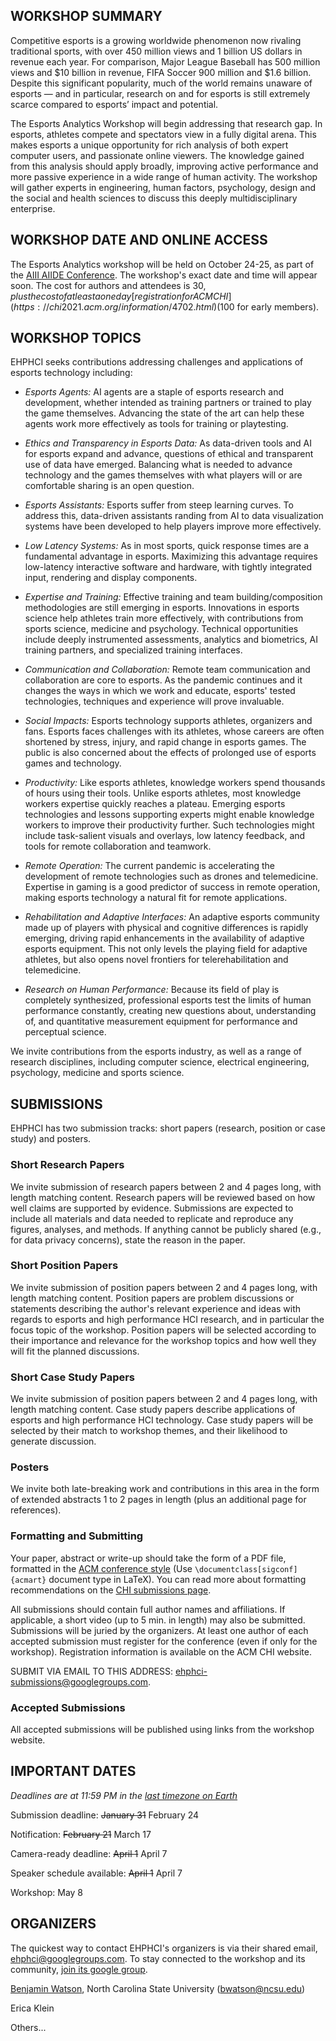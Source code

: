 <title></title> <!-- no page title from markdown -->

## WORKSHOP SUMMARY

Competitive esports is a growing worldwide phenomenon now rivaling traditional sports, with over 450 million views and 1 billion US dollars in revenue each year. For comparison, Major League Baseball has 500 million views and $10 billion in revenue, FIFA Soccer 900 million and $1.6 billion. Despite this significant popularity, much of the world remains unaware of esports — and in particular, research on and for esports is still extremely scarce compared to esports’ impact and potential.

The Esports Analytics Workshop will begin addressing that research gap. In esports, athletes compete and spectators view in a fully digital arena. This makes esports a unique opportunity for rich analysis of both expert computer users, and passionate online viewers. The knowledge gained from this analysis should apply broadly, improving active performance and more passive experience in a wide range of human activity. The workshop will gather experts in engineering, human factors, psychology, design and the social and health sciences to discuss this deeply multidisciplinary enterprise.

## WORKSHOP DATE AND ONLINE ACCESS

The Esports Analytics workshop will be held on October 24-25, as part of the [AIII AIIDE Conference](https://sites.google.com/view/aiide-2022/workshops). The workshop's exact date and time will appear soon. The cost for authors and attendees is $30, plus the cost of at least a one day [registration for ACM CHI](https://chi2021.acm.org/information/4702.html) ($100 for early members).


## WORKSHOP TOPICS

EHPHCI seeks contributions addressing challenges and applications of esports technology including: 

- _Esports Agents:_ AI agents are a staple of esports research and development, whether intended as training partners or trained to play the game themselves. Advancing the state of the art can help these agents work more effectively as tools for training or playtesting.

- _Ethics and Transparency in Esports Data:_ As data-driven tools and AI for esports expand and advance, questions of ethical and transparent use of data have emerged. Balancing what is needed to advance technology and the games themselves with what players will or are comfortable sharing is an open question.

- _Esports Assistants:_ Esports suffer from steep learning curves. To address this, data-driven assistants randing from AI to data visualization systems have been developed to help players improve more effectively.

- _Low Latency Systems:_ As in most sports, quick response times are a fundamental advantage in esports. Maximizing this advantage requires low-latency interactive software and hardware, with tightly integrated input, rendering and display components.

- _Expertise and Training:_ Effective training and team building/composition methodologies are still emerging in esports. Innovations in esports science help athletes train more effectively, with contributions from sports science, medicine and psychology. Technical opportunities include deeply instrumented assessments, analytics and biometrics, AI training partners, and specialized training interfaces.

- _Communication and Collaboration:_ Remote team communication and collaboration are core to esports. As the pandemic continues and it changes the ways in which we work and educate, esports' tested technologies, techniques and experience will prove invaluable.  

- _Social Impacts:_ Esports technology supports athletes, organizers and fans. Esports faces challenges with its athletes, whose careers are often shortened by stress, injury, and rapid change in esports games. The public is also concerned about the effects of prolonged use of esports games and technology.

- _Productivity:_ Like esports athletes, knowledge workers spend thousands of hours using their tools. Unlike esports athletes, most knowledge workers expertise quickly reaches a plateau. Emerging esports technologies and lessons supporting experts might enable knowledge workers to improve their productivity further. Such technologies might include task-salient visuals and overlays, low latency feedback, and tools for remote collaboration and teamwork.

- _Remote Operation:_ The current pandemic is accelerating the development of remote technologies such as drones and telemedicine. Expertise in gaming is a good predictor of success in remote operation, making esports technology a natural fit for remote applications. 

- _Rehabilitation and Adaptive Interfaces:_ An adaptive esports community made up of players with physical and cognitive differences is rapidly emerging, driving rapid enhancements in the availability of adaptive esports equipment. This not only levels the playing field for adaptive athletes, but also opens novel frontiers for telerehabilitation and telemedicine.

- _Research on Human Performance:_ Because its field of play is completely synthesized, professional esports test the limits of human performance constantly, creating new questions about, understanding of, and quantitative measurement equipment for performance and perceptual science. 

We invite contributions from the esports industry, as well as a range of research disciplines, including computer science, electrical engineering, psychology, medicine and sports science.

## SUBMISSIONS

EHPHCI has two submission tracks: short papers (research, position or case study) and posters.

### Short Research Papers

We invite submission of research papers between 2 and 4 pages long, with length matching content. Research papers will be reviewed based on how well claims are supported by evidence. Submissions are expected to include all materials and data needed to replicate and reproduce any figures, analyses, and methods. If anything cannot be publicly shared (e.g., for data privacy concerns), state the reason in the paper.

### Short Position Papers

We invite submission of position papers between 2 and 4 pages long, with length matching content. Position papers are problem discussions or statements describing the author's relevant experience and ideas with regards to esports and high performance HCI research, and in particular the focus topic of the workshop. Position papers will be selected according to their importance and relevance for the workshop topics and how well they will fit the planned discussions.

### Short Case Study Papers

We invite submission of position papers between 2 and 4 pages long, with length matching content. Case study papers describe applications of esports and high performance HCI technology. Case study papers will be selected by their match to workshop themes, and their likelihood to generate discussion.

### Posters

We invite both late-breaking work and contributions in this area in the form of extended abstracts 1 to 2 pages in length (plus an additional page for references).

### Formatting and Submitting

Your paper, abstract or write-up should take the form of a PDF file, formatted in the [ACM conference style](https://www.acm.org/publications/proceedings-template) (Use `\documentclass[sigconf]{acmart}` document type in LaTeX). You can read more about formatting recommendations on the [CHI submissions page](https://chi2021.acm.org/for-authors/chi-publication-formats).

All submissions should contain full author names and affiliations. If applicable, a short video (up to 5 min. in length) may also be submitted. Submissions will be juried by the organizers. At least one author of each accepted submission must register for the conference (even if only for the workshop). Registration information is available on the ACM CHI website.

SUBMIT VIA EMAIL TO THIS ADDRESS: <ehphci-submissions@googlegroups.com>. 

### Accepted Submissions

All accepted submissions will be published using links from the workshop website. 

## IMPORTANT DATES

_Deadlines are at 11:59 PM in the [last timezone on Earth](https://www.google.com/search?q=time+in+baker+island)_

Submission deadline: ~~January 31~~ February 24

Notification: ~~February 21~~ March 17

Camera-ready deadline: ~~April 1~~ April 7

Speaker schedule available: ~~April 1~~ April 7

Workshop: May 8

## ORGANIZERS

The quickest way to contact EHPHCI's organizers is via their shared email, <ehphci@googlegroups.com>. To stay connected to the workshop and its community, [join its google group](mailto:ehphci-list+subscribe@googlegroups.com).

[Benjamin Watson](https:/watson.csc.ncsu.edu), North Carolina State University (<bwatson@ncsu.edu>)

Erica Klein

Others...
